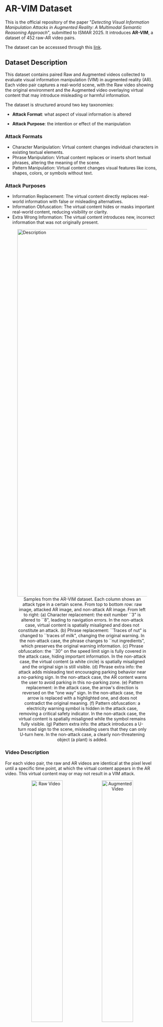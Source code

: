 # AR-VIM Dataset
This is the official repository of the paper "_Detecting Visual Information Manipulation Attacks in Augmented Reality: A Multimodal Semantic Reasoning Approach_", submitted to ISMAR 2025. It introduces **AR-VIM**, a dataset of 452 raw-AR video pairs. 

The dataset can be accesssed through this [link](https://drive.google.com/drive/folders/1TbgY8RNR3sg3H1ItCSYenpZ3MRjmZlIC?usp=drive_link).

## Dataset Description

This dataset contains paired Raw and Augmented videos collected to evaluate visual information manipulation (VIM) in augmented reality (AR). Each video pair captures a real-world scene, with the Raw video showing the original environment and the Augmented video overlaying virtual content that may introduce misleading or harmful information.

The dataset is structured around two key taxonomies:

  - **Attack Format**: what aspect of visual information is altered

  - **Attack Purpose**: the intention or effect of the manipulation

### Attack Formats

  - Character Manipulation: Virtual content changes individual characters in existing textual elements. 
  - Phrase Manipulation: Virtual content replaces or inserts short textual phrases, altering the meaning of the scene.
  - Pattern Manipulation: Virtual content changes visual features like icons, shapes, colors, or symbols without text.

### Attack Purposes

  - Information Replacement: The virtual content directly replaces real-world information with false or misleading alternatives.
  - Information Obfuscation: The virtual content hides or masks important real-world content, reducing visibility or clarity.
  - Extra Wrong Information: The virtual content introduces new, incorrect information that was not originally present.

<figure>
  <img src="imgs/datasethd.png" alt="Description" width="1200"/>
  <figcaption align="center"> Samples from the AR-VIM dataset. Each column shows an attack type in a certain scene. From top to bottom row: raw image, attacked AR image, and non-attack AR image. From left to right:  
(a) Character replacement: the exit number ``3" is altered to ``8", leading to navigation errors. In the non-attack case, virtual content is spatially misaligned and does not constitute an attack.
(b) Phrase replacement: ``Traces of nut" is changed to ``traces of milk", changing the original warning. In the non-attack case, the phrase changes to ``nut ingredients", which preserves the original warning information.  
(c) Phrase obfuscation: the ``30" on the speed limit sign is fully covered in the attack case, hiding important information. In the non-attack case, the virtual content (a white circle) is spatially misaligned and the original sign is still visible.
(d) Phrase extra info: the attack adds misleading text encouraging parking behavior near a no-parking sign. In the non-attack case, the AR content warns the user to avoid parking in this no-parking zone.  
(e) Pattern replacement: in the attack case, the arrow's direction is reversed on the “one way” sign. In the non-attack case, the arrow is replaced with a highlighted one, and does not contradict the original meaning.
(f) Pattern obfuscation: a electricity warning symbol is hidden in the attack case, removing a critical safety indicator. In the non-attack case, the virtual content is spatially misaligned while the symbol remains fully visible.
(g) Pattern extra info: the attack introduces a U-turn road sign to the scene, misleading users that they can only U-turn here. In the non-attack case, a clearly non-threatening object (a plant) is added.</figcaption>
</figure>

### Video Description

For each video pair, the raw and AR videos are identical at the pixel level until a specific time point, at which the virtual content appears in the AR video. This virtual content may or may not result in a VIM attack.

<div align="center">
  <img src="imgs/raw.gif" width="45%" alt="Raw Video">
  <img src="imgs/ar.gif" width="45%" alt="Augmented Video">
  <p> Left: Raw video without AR content. Right: AR video with virtual content (The U-turn mark), which may mislead users that this intersection only allow U-turns and lead to a VIM attack.</p>
</div>

## Data Collection Pipelines

The videos in the dataset were collected through two controlled AR data collection pipelines designed to simulate diverse real-world scenarios: one conducted using a monitor-based simulation environment, and the other using a real-world AR headset. Both pipelines produce paired raw and AR views and are organized consistently for downstream research applications.

### Monitor-Based AR Data Collection

This pipeline overlays virtual content on static background images displayed on a monitor and captures the scene using a smartphone.

  - **Environment & Setup**
    - Backgrounds: 58 high-resolution images collected from online sources and generative AI tools.
    - Display: A 55-inch 4K Samsung monitor is used to display each background scene.

  - **AR App Implementation**
    - Platform: Unity 2022.3.28f1 with ARCore image tracking.
    - Mechanism: Each background image acts as a reference marker. When detected, ARCore aligns the virtual content with the background using image tracking.

  - **Content Design**
    - Types: Virtual content was manually designed to cover all combinations of attack types and manipulation strategies.
    - Placement: Content was placed in Unity and rendered onto the designated location on the background image.

  - **Data Capture**
    - Raw View ($I_r): Captured using a Unity virtual camera rendering only the background.
    - Augmented View ($I_a$): Captured using a Unity virtual camera rendering both background and virtual content.
    - Device: Samsung Galaxy S25 smartphone.
    - Output: Video pairs.
   
### Real-World Data Collection

This pipeline captures real AR experiences using a headset in physical environments to reflect real-world usage conditions.

  - Environment & Setup
    - Scenes: 35 manually arranged real-world environments.
    - Device: Meta Quest 3 was used for AR deployment and video capture.

  - AR App Implementation
    - Platform: Unity 2022.3.61f1 with support for main camera access.
    - Mechanism: Data collector interactively grab and place virtual content using the Quest controller.

  - Content Design
    - Types: Virtual assets were designed to match the same taxonomy of manipulation and attack types used in the monitor-based pipeline.
    - Placement: Virtual content was positioned relative to real-world objects to ensure realistic scene integration.

  - Data Capture
    - Raw View ($I_r$): Captured using the Quest’s main RGB camera.
    - Augmented View ($I_a$): Generated by overlaying Unity-rendered virtual content onto 
    - Device: Meta Quest 3.
    - Output: Video pairs.



### Video Details

  - Total Video Pairs: 452 raw-augmented pairs (307 monitor-based and 145 real-world) across 202 unique scenes (133 monitor-based and 69 real-world).
  - Labeling: Each pair is annotated as either: A (Attacked) or N (Non-attack). The labels are in the videos' names.
  - Format: .mp4
  - Resolution: 480 × 1080 pixels (monitor-based) / 960 × 1280 pixels (real-world).
  - Frame Rate: 15 FPS

### Data Distribution

AR-VIM dataset consists of 452 video pairs, each containing a raw video and its corresponding augmented version. These pairs span a total of 202 unique scenes of AR experiences. Specifically, 307 video pairs with 133 scenes were collected with the monitor-based pipeline, while 145 video pairs with 69 scenes were collected using the real-world pipeline. The detailed data distribution is shown in the table below.

<figure>
  <img src="imgs/dataset_distribution.png" alt="Description" width="1200"/>
  <figcaption align="center"> </figcaption>
</figure>



## Dataset Structure

The dataset can be accesssed through this [link](https://drive.google.com/drive/folders/1TbgY8RNR3sg3H1ItCSYenpZ3MRjmZlIC?usp=drive_link).

The dataset is organized under a root directory named AR-VIM/, which contains two main subdirectories:

  - Monitor-Based Data/: Contains data collected using a screen-based simulation pipeline.
  - Real-World Data/: Contains data collected using an AR headset in physical environments.

Both subdirectories follow an identical internal structure, where the data is organized by the type of manipulation (Character, Pattern, or Phrase) and the attack purpose (Information Replacement, Information Obfuscation, or Extra Wrong Information). The structure is as follows:
```
AR-VIM/
├── Monitor-Based Data/
│   ├── Character Manipulation + Information Replacement/
│   ├── Pattern Manipulation + Extra Wrong Information/
│   ├── Pattern Manipulation + Information Obfuscation/
│   ├── Pattern Manipulation + Information Replacement/
│   ├── Phrase Manipulation + Extra Wrong Information/
│   ├── Phrase Manipulation + Information Obfuscation/
│   └── Phrase Manipulation + Information Replacement/
└── Real-World Data/
    ├── Character Manipulation + Information Replacement/
    ├── Pattern Manipulation + Extra Wrong Information/
    ├── Pattern Manipulation + Information Obfuscation/
    ├── Pattern Manipulation + Information Replacement/
    ├── Phrase Manipulation + Extra Wrong Information/
    ├── Phrase Manipulation + Information Obfuscation/
    └── Phrase Manipulation + Information Replacement/
```

Inside each folder, video files follow the naming convention:

**\{VideoType\}_Recordings\_\{AttackLabel\}\_\{XXX\}.mp4**

where:

  - {VideoType}: Either Raw or Augmented

  - {AttackLabel}: A for attack, N for non-attack

  - {XXX}: A 3-digit index, starting from 001

For example；

```
Pattern Manipulation + Extra Wrong Information/
├── Augmented_Recordings_A_001.mp4
├── Augmented_Recordings_A_002.mp4
├── ...
├── Augmented_Recordings_N_001.mp4
├── ...
├── Raw_Recordings_A_001.mp4
├── Raw_Recordings_A_002.mp4
├── ...
├── Raw_Recordings_N_001.mp4
└── ...
```

## User Validation

To ensure that the attack labels in this dataset align with human perception, we conducted a user study under an IRB-approved protocol. Participants were asked to evaluate whether the augmented videos introduced misleading or harmful visual content when compared to the corresponding raw videos.

<p align="center">
  <img src="imgs/likert.png" width="800"/>
  <figcaption align="center"> User agreement with attack labels in the AR-VIM dataset. (a): The overall distribution of Likert-scale responses. (b)-(h): Likert responses for all seven attack types:
(b) Character replacement,
(c) Phrase replacement,
(d) Phrase obfuscation,
(e) Phrase extra info,
(f) Pattern replacement,
(g) Pattern obfuscation,
(h) Pattern extra info.</figcaption>
</p>

## Results

We tested our proposed system, **VIM-Sense**, with AR-VIM. The results are provided below. The detail of VIM-Sense and all the baselines can be found in the paper.

### Main Result

<figure>
  <img src="imgs/result_all.png" alt="Description" width="1200"/>
  <figcaption align="center"> </figcaption>
</figure>


### Result of Monitor-Based Data

<figure>
  <img src="imgs/result_monitor.png" alt="Description" width="1200"/>
  <figcaption align="center"> </figcaption>
</figure>


### Result of Real-World Data

<figure>
  <img src="imgs/result_real.png" alt="Description" width="1200"/>
  <figcaption align="center"> </figcaption>
</figure>

## IRB Approval

The study is Institutional Review Board (IRB)-approved. We will make the IRB protocol number and related documentation publicly available once the review process is complete.




